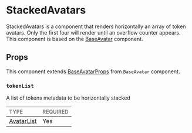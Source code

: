 # StackedAvatars

StackedAvatars is a component that renders horizontally an array of token avatars. Only the first four will render until an overflow counter appears. This component is based on the [BaseAvatar](../BaseAvatar/BaseAvatar.tsx) component.

## Props

This component extends [BaseAvatarProps](../BaseAvatar/BaseAvatar.types.ts#L17) from `BaseAvatar` component.

### `tokenList`

A list of tokens metadata to be horizontally stacked

| <span style="color:gray;font-size:14px">TYPE</span> | <span style="color:gray;font-size:14px">REQUIRED</span> |
| :-------------------------------------------------- | :------------------------------------------------------ |
| [AvatarList](./StackedAvatars.types.ts#L16)         | Yes                                                     |
